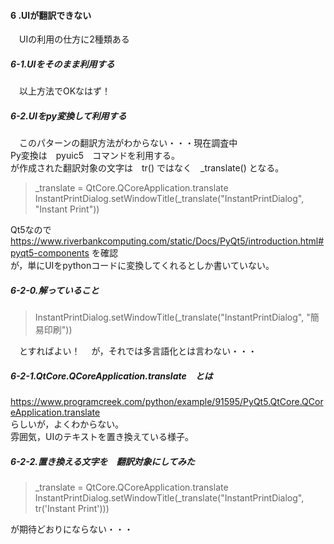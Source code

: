 #### 6 .UIが翻訳できない  
　UIの利用の仕方に2種類ある  
##### 6-1.UIをそのまま利用する  
 　以上方法でOKなはず！  
  
##### 6-2.UIをpy変換して利用する  
　このパターンの翻訳方法がわからない・・・現在調査中  
  Py変換は　pyuic5　コマンドを利用する。  
  が作成された翻訳対象の文字は　tr() ではなく　_translate() となる。  

>_translate = QtCore.QCoreApplication.translate  
>InstantPrintDialog.setWindowTitle(_translate("InstantPrintDialog", "Instant Print"))  
 
  Qt5なので　https://www.riverbankcomputing.com/static/Docs/PyQt5/introduction.html#pyqt5-components を確認  
  が，単にUIをpythonコードに変換してくれるとしか書いていない。
##### 6-2-0.解っていること
>InstantPrintDialog.setWindowTitle(_translate("InstantPrintDialog", "簡易印刷"))  

　とすればよい！
　が，それでは多言語化とは言わない・・・  

##### 6-2-1.QtCore.QCoreApplication.translate　とは
 https://www.programcreek.com/python/example/91595/PyQt5.QtCore.QCoreApplication.translate  
 らしいが，よくわからない。  
 雰囲気，UIのテキストを置き換えている様子。  

##### 6-2-2.置き換える文字を　翻訳対象にしてみた  
>_translate = QtCore.QCoreApplication.translate  
>InstantPrintDialog.setWindowTitle(_translate("InstantPrintDialog", tr('Instant Print')))  

 が期待どおりにならない・・・  
